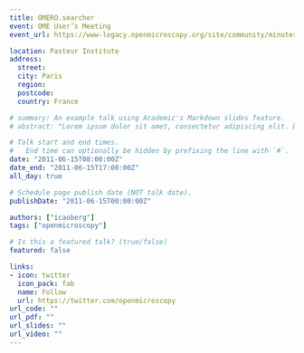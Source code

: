 ```yaml
---
title: OMERO.searcher
event: OME User’s Meeting
event_url: https://www-legacy.openmicroscopy.org/site/community/minutes/meetings/june-2011-paris-users-meeting

location: Pasteur Institute
address:
  street: 
  city: Paris
  region: 
  postcode: 
  country: France

# summary: An example talk using Academic's Markdown slides feature.
# abstract: "Lorem ipsum dolor sit amet, consectetur adipiscing elit. Duis posuere tellusac convallis placerat. Proin tincidunt magna sed ex sollicitudin condimentum. Sed ac faucibus dolor, scelerisque sollicitudin nisi. Cras purus urna, suscipit quis sapien eu, pulvinar tempor diam."

# Talk start and end times.
#   End time can optionally be hidden by prefixing the line with `#`.
date: "2011-06-15T08:00:00Z"
date_end: "2011-06-15T17:00:00Z"
all_day: true

# Schedule page publish date (NOT talk date).
publishDate: "2011-06-15T00:00:00Z"

authors: ["icaoberg"]
tags: ["openmicroscopy"]

# Is this a featured talk? (true/false)
featured: false

links:
- icon: twitter
  icon_pack: fab
  name: Follow
  url: https://twitter.com/openmicroscopy
url_code: ""
url_pdf: ""
url_slides: ""
url_video: ""
---
```

